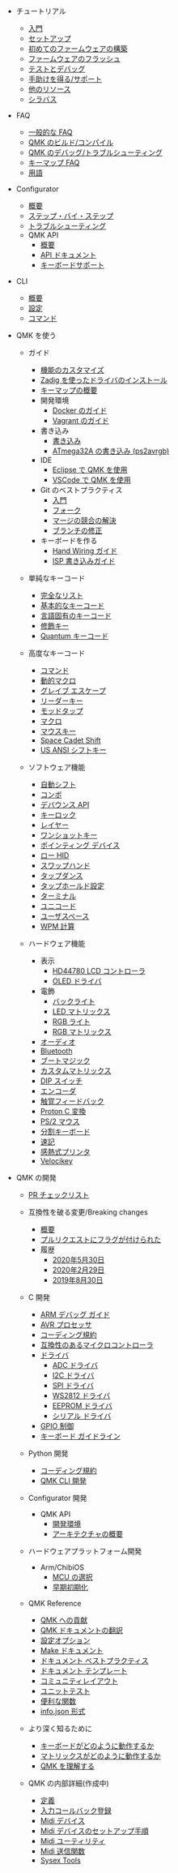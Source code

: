 * チュートリアル
  * [入門](ja/newbs.md)
  * [セットアップ](ja/newbs_getting_started.md)
  * [初めてのファームウェアの構築](ja/newbs_building_firmware.md)
  * [ファームウェアのフラッシュ](ja/newbs_flashing.md)
  * [テストとデバッグ](ja/newbs_testing_debugging.md)
  * [手助けを得る/サポート](ja/support.md)
  * [他のリソース](ja/newbs_learn_more_resources.md)
  * [シラバス](ja/syllabus.md)

* FAQ
  * [一般的な FAQ](ja/faq_general.md)
  * [QMK のビルド/コンパイル](ja/faq_build.md)
  * [QMK のデバッグ/トラブルシューティング](ja/faq_debug.md)
  * [キーマップ FAQ](ja/faq_keymap.md)
  * [用語](ja/reference_glossary.md)

* Configurator
  * [概要](ja/newbs_building_firmware_configurator.md)
  * [ステップ・バイ・ステップ](ja/configurator_step_by_step.md)
  * [トラブルシューティング](ja/configurator_troubleshooting.md)
  * QMK API
    * [概要](ja/api_overview.md)
    * [API ドキュメント](ja/api_docs.md)
    * [キーボードサポート](ja/reference_configurator_support.md)

* CLI
    * [概要](ja/cli.md)
    * [設定](ja/cli_configuration.md)
    * [コマンド](ja/cli_commands.md)

* QMK を使う
  * ガイド
    * [機能のカスタマイズ](ja/custom_quantum_functions.md)
    * [Zadig を使ったドライバのインストール](ja/driver_installation_zadig.md)
    * [キーマップの概要](ja/keymap.md)
    * 開発環境
      * [Docker のガイド](ja/getting_started_docker.md)
      * [Vagrant のガイド](ja/getting_started_vagrant.md)
    * 書き込み
      * [書き込み](ja/flashing.md)
      * [ATmega32A の書き込み (ps2avrgb)](ja/flashing_bootloadhid.md)
    * IDE
      * [Eclipse で QMK を使用](ja/other_eclipse.md)
      * [VSCode で QMK を使用](ja/other_vscode.md)
    * Git のベストプラクティス
      * [入門](ja/newbs_git_best_practices.md)
      * [フォーク](ja/newbs_git_using_your_master_branch.md)
      * [マージの競合の解決](ja/newbs_git_resolving_merge_conflicts.md)
      * [ブランチの修正](ja/newbs_git_resynchronize_a_branch.md)
    * キーボードを作る
      * [Hand Wiring ガイド](ja/hand_wire.md)
      * [ISP 書き込みガイド](ja/isp_flashing_guide.md)

  * 単純なキーコード
    * [完全なリスト](ja/keycodes.md)
    * [基本的なキーコード](ja/keycodes_basic.md)
    * [言語固有のキーコード](ja/reference_keymap_extras.md)
    * [修飾キー](ja/feature_advanced_keycodes.md)
    * [Quantum キーコード](ja/quantum_keycodes.md)

  * 高度なキーコード
    * [コマンド](ja/feature_command.md)
    * [動的マクロ](ja/feature_dynamic_macros.md)
    * [グレイブ エスケープ](ja/feature_grave_esc.md)
    * [リーダーキー](ja/feature_leader_key.md)
    * [モッドタップ](ja/mod_tap.md)
    * [マクロ](ja/feature_macros.md)
    * [マウスキー](ja/feature_mouse_keys.md)
    * [Space Cadet Shift](ja/feature_space_cadet.md)
    * [US ANSI シフトキー](ja/keycodes_us_ansi_shifted.md)

  * ソフトウェア機能
    * [自動シフト](ja/feature_auto_shift.md)
    * [コンボ](ja/feature_combo.md)
    * [デバウンス API](ja/feature_debounce_type.md)
    * [キーロック](ja/feature_key_lock.md)
    * [レイヤー](ja/feature_layers.md)
    * [ワンショットキー](ja/one_shot_keys.md)
    * [ポインティング デバイス](ja/feature_pointing_device.md)
    * [ロー HID](ja/feature_rawhid.md)
    * [スワップハンド](ja/feature_swap_hands.md)
    * [タップダンス](ja/feature_tap_dance.md)
    * [タップホールド設定](ja/tap_hold.md)
    * [ターミナル](ja/feature_terminal.md)
    * [ユニコード](ja/feature_unicode.md)
    * [ユーザスペース](ja/feature_userspace.md)
    * [WPM 計算](ja/feature_wpm.md)

  * ハードウェア機能
    * 表示
      * [HD44780 LCD コントローラ](ja/feature_hd44780.md)
      * [OLED ドライバ](ja/feature_oled_driver.md)
    * 電飾
      * [バックライト](ja/feature_backlight.md)
      * [LED マトリックス](ja/feature_led_matrix.md)
      * [RGB ライト](ja/feature_rgblight.md)
      * [RGB マトリックス](ja/feature_rgb_matrix.md)
    * [オーディオ](ja/feature_audio.md)
    * [Bluetooth](ja/feature_bluetooth.md)
    * [ブートマジック](ja/feature_bootmagic.md)
    * [カスタムマトリックス](ja/custom_matrix.md)
    * [DIP スイッチ](ja/feature_dip_switch.md)
    * [エンコーダ](ja/feature_encoders.md)
    * [触覚フィードバック](ja/feature_haptic_feedback.md)
    * [Proton C 変換](ja/proton_c_conversion.md)
    * [PS/2 マウス](ja/feature_ps2_mouse.md)
    * [分割キーボード](ja/feature_split_keyboard.md)
    * [速記](ja/feature_stenography.md)
    * [感熱式プリンタ](ja/feature_thermal_printer.md)
    * [Velocikey](ja/feature_velocikey.md)

* QMK の開発
  * [PR チェックリスト](ja/pr_checklist.md)
  * 互換性を破る変更/Breaking changes
    * [概要](ja/breaking_changes.md)
    * [プルリクエストにフラグが付けられた](ja/breaking_changes_instructions.md)
    * 履歴
      * [2020年5月30日](ja/ChangeLog/20200530.md)
      * [2020年2月29日](ja/ChangeLog/20200229.md)
      * [2019年8月30日](ja/ChangeLog/20190830.md)

  * C 開発
    * [ARM デバッグ ガイド](ja/arm_debugging.md)
    * [AVR プロセッサ](ja/hardware_avr.md)
    * [コーディング規約](ja/coding_conventions_c.md)
    * [互換性のあるマイクロコントローラ](ja/compatible_microcontrollers.md)
    * [ドライバ](ja/hardware_drivers.md)
      * [ADC ドライバ](ja/adc_driver.md)
      * [I2C ドライバ](ja/i2c_driver.md)
      * [SPI ドライバ](ja/spi_driver.md)
      * [WS2812 ドライバ](ja/ws2812_driver.md)
      * [EEPROM ドライバ](ja/eeprom_driver.md)
      * [シリアル ドライバ](ja/serial_driver.md)
    * [GPIO 制御](ja/internals_gpio_control.md)
    * [キーボード ガイドライン](ja/hardware_keyboard_guidelines.md)

  * Python 開発
    * [コーディング規約](ja/coding_conventions_python.md)
    * [QMK CLI 開発](ja/cli_development.md)

  * Configurator 開発
    * QMK API
      * [開発環境](ja/api_development_environment.md)
      * [アーキテクチャの概要](ja/api_development_overview.md)

  * ハードウェアプラットフォーム開発
    * Arm/ChibiOS
      * [MCU の選択](ja/platformdev_selecting_arm_mcu.md)
      * [早期初期化](ja/platformdev_chibios_earlyinit.md)

  * QMK Reference
    * [QMK への貢献](ja/contributing.md)
    * [QMK ドキュメントの翻訳](ja/translating.md)
    * [設定オプション](ja/config_options.md)
    * [Make ドキュメント](ja/getting_started_make_guide.md)
    * [ドキュメント ベストプラクティス](ja/documentation_best_practices.md)
    * [ドキュメント テンプレート](ja/documentation_templates.md)
    * [コミュニティレイアウト](ja/feature_layouts.md)
    * [ユニットテスト](ja/unit_testing.md)
    * [便利な関数](ja/ref_functions.md)
    * [info.json 形式](ja/reference_info_json.md)

  * より深く知るために
    * [キーボードがどのように動作するか](ja/how_keyboards_work.md)
    * [マトリックスがどのように動作するか](ja/how_a_matrix_works.md)
    * [QMK を理解する](ja/understanding_qmk.md)

  * QMK の内部詳細(作成中)
    * [定義](ja/internals_defines.md)
    * [入力コールバック登録](ja/internals_input_callback_reg.md)
    * [Midi デバイス](ja/internals_midi_device.md)
    * [Midi デバイスのセットアップ手順](ja/internals_midi_device_setup_process.md)
    * [Midi ユーティリティ](ja/internals_midi_util.md)
    * [Midi 送信関数](ja/internals_send_functions.md)
    * [Sysex Tools](ja/internals_sysex_tools.md)
